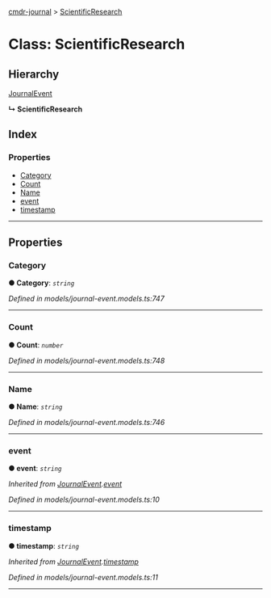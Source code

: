 [cmdr-journal](../README.md) > [ScientificResearch](../classes/scientificresearch.md)



# Class: ScientificResearch

## Hierarchy


 [JournalEvent](journalevent.md)

**↳ ScientificResearch**







## Index

### Properties

* [Category](scientificresearch.md#category)
* [Count](scientificresearch.md#count)
* [Name](scientificresearch.md#name)
* [event](scientificresearch.md#event)
* [timestamp](scientificresearch.md#timestamp)



---
## Properties
<a id="category"></a>

###  Category

**●  Category**:  *`string`* 

*Defined in models/journal-event.models.ts:747*





___

<a id="count"></a>

###  Count

**●  Count**:  *`number`* 

*Defined in models/journal-event.models.ts:748*





___

<a id="name"></a>

###  Name

**●  Name**:  *`string`* 

*Defined in models/journal-event.models.ts:746*





___

<a id="event"></a>

###  event

**●  event**:  *`string`* 

*Inherited from [JournalEvent](journalevent.md).[event](journalevent.md#event)*

*Defined in models/journal-event.models.ts:10*





___

<a id="timestamp"></a>

###  timestamp

**●  timestamp**:  *`string`* 

*Inherited from [JournalEvent](journalevent.md).[timestamp](journalevent.md#timestamp)*

*Defined in models/journal-event.models.ts:11*





___


